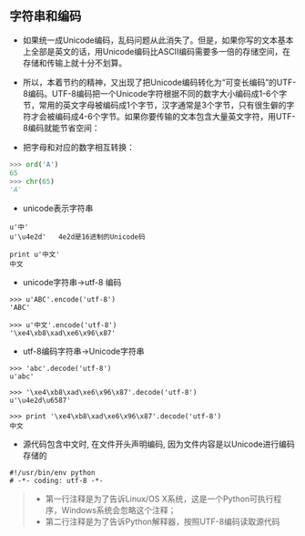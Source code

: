## 字符串和编码

* 如果统一成Unicode编码，乱码问题从此消失了。但是，如果你写的文本基本上全部是英文的话，用Unicode编码比ASCII编码需要多一倍的存储空间，在存储和传输上就十分不划算。
* 所以，本着节约的精神，又出现了把Unicode编码转化为“可变长编码”的UTF-8编码。UTF-8编码把一个Unicode字符根据不同的数字大小编码成1-6个字节，常用的英文字母被编码成1个字节，汉字通常是3个字节，只有很生僻的字符才会被编码成4-6个字节。如果你要传输的文本包含大量英文字符，用UTF-8编码就能节省空间：

* 把字母和对应的数字相互转换：

``` python
>>> ord('A')
65
>>> chr(65)
'A'
```

* unicode表示字符串

~~~phyton
u'中'
u'\u4e2d'	4e2d是16进制的Unicode码

print u'中文'
中文
~~~

* unicode字符串->utf-8 编码

~~~phyton
>>> u'ABC'.encode('utf-8')
'ABC'

>>> u'中文'.encode('utf-8')
'\xe4\xb8\xad\xe6\x96\x87'
~~~

* utf-8编码字符串->Unicode字符串

~~~phyton
>>> 'abc'.decode('utf-8')
u'abc'

>>> '\xe4\xb8\xad\xe6\x96\x87'.decode('utf-8')
u'\u4e2d\u6587'

>>> print '\xe4\xb8\xad\xe6\x96\x87'.decode('utf-8')
中文
~~~

* 源代码包含中文时, 在文件开头声明编码, 因为文件内容是以Unicode进行编码存储的

~~~phyton
#!/usr/bin/env python
# -*- coding: utf-8 -*-
~~~

> - 第一行注释是为了告诉Linux/OS X系统，这是一个Python可执行程序，Windows系统会忽略这个注释；
> - 第二行注释是为了告诉Python解释器，按照UTF-8编码读取源代码
























